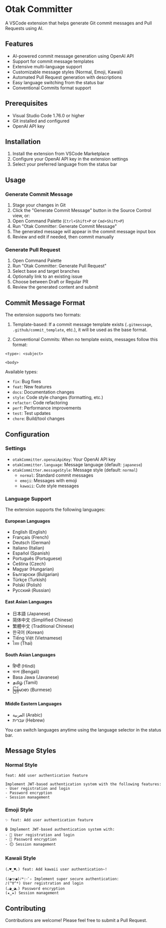 # Otak Committer

A VSCode extension that helps generate Git commit messages and Pull Requests using AI.

## Features

- AI-powered commit message generation using OpenAI API
- Support for commit message templates
- Extensive multi-language support
- Customizable message styles (Normal, Emoji, Kawaii)
- Automated Pull Request generation with descriptions
- Easy language switching from the status bar
- Conventional Commits format support

## Prerequisites

- Visual Studio Code 1.76.0 or higher
- Git installed and configured
- OpenAI API key

## Installation

1. Install the extension from VSCode Marketplace
2. Configure your OpenAI API key in the extension settings
3. Select your preferred language from the status bar

## Usage

### Generate Commit Message

1. Stage your changes in Git
2. Click the "Generate Commit Message" button in the Source Control view, or:
3. Open Command Palette (`Ctrl+Shift+P` or `Cmd+Shift+P`)
4. Run "Otak Committer: Generate Commit Message"
5. The generated message will appear in the commit message input box
6. Review and edit if needed, then commit manually

### Generate Pull Request

1. Open Command Palette
2. Run "Otak Committer: Generate Pull Request"
3. Select base and target branches
4. Optionally link to an existing issue
5. Choose between Draft or Regular PR
6. Review the generated content and submit

## Commit Message Format

The extension supports two formats:

1. Template-based: If a commit message template exists (`.gitmessage`, `.github/commit_template`, etc.), it will be used as the base format.

2. Conventional Commits: When no template exists, messages follow this format:
```
<type>: <subject>

<body>
```

Available types:
- `fix`: Bug fixes
- `feat`: New features
- `docs`: Documentation changes
- `style`: Code style changes (formatting, etc.)
- `refactor`: Code refactoring
- `perf`: Performance improvements
- `test`: Test updates
- `chore`: Build/tool changes

## Configuration

### Settings

- `otakCommitter.openaiApiKey`: Your OpenAI API key
- `otakCommitter.language`: Message language (default: `japanese`)
- `otakCommitter.messageStyle`: Message style (default: `normal`)
  - `normal`: Standard commit messages
  - `emoji`: Messages with emoji
  - `kawaii`: Cute style messages

### Language Support

The extension supports the following languages:

#### European Languages
- English (English)
- Français (French)
- Deutsch (German)
- Italiano (Italian)
- Español (Spanish)
- Português (Portuguese)
- Čeština (Czech)
- Magyar (Hungarian)
- Български (Bulgarian)
- Türkçe (Turkish)
- Polski (Polish)
- Русский (Russian)

#### East Asian Languages
- 日本語 (Japanese)
- 简体中文 (Simplified Chinese)
- 繁體中文 (Traditional Chinese)
- 한국어 (Korean)
- Tiếng Việt (Vietnamese)
- ไทย (Thai)

#### South Asian Languages
- हिन्दी (Hindi)
- বাংলা (Bengali)
- Basa Jawa (Javanese)
- தமிழ் (Tamil)
- မြန်မာစာ (Burmese)

#### Middle Eastern Languages
- العربية (Arabic)
- עברית (Hebrew)

You can switch languages anytime using the language selector in the status bar.

## Message Styles

### Normal Style
```
feat: Add user authentication feature

Implement JWT-based authentication system with the following features:
- User registration and login
- Password encryption
- Session management
```

### Emoji Style
```
✨ feat: Add user authentication feature

🔒 Implement JWT-based authentication system with:
- 📝 User registration and login
- 🔐 Password encryption
- ⏲️ Session management
```

### Kawaii Style
```
(｡♥‿♥｡) feat: Add kawaii user authentication~!

(ﾉ◕ヮ◕)ﾉ*:･ﾟ✧ Implement super secure authentication:
♪(^∇^*) User registration and login
(｡◕‿◕｡) Password encryption
(★‿★) Session management
```

## Contributing

Contributions are welcome! Please feel free to submit a Pull Request.